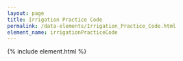 ```yaml
---
layout: page
title: Irrigation Practice Code
permalink: /data-elements/Irrigation_Practice_Code.html
element_name: irrigationPracticeCode
---
```

{% include element.html %}